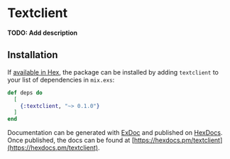 # Textclient

**TODO: Add description**

## Installation

If [available in Hex](https://hex.pm/docs/publish), the package can be installed
by adding `textclient` to your list of dependencies in `mix.exs`:

```elixir
def deps do
  [
    {:textclient, "~> 0.1.0"}
  ]
end
```

Documentation can be generated with [ExDoc](https://github.com/elixir-lang/ex_doc)
and published on [HexDocs](https://hexdocs.pm). Once published, the docs can
be found at [https://hexdocs.pm/textclient](https://hexdocs.pm/textclient).

